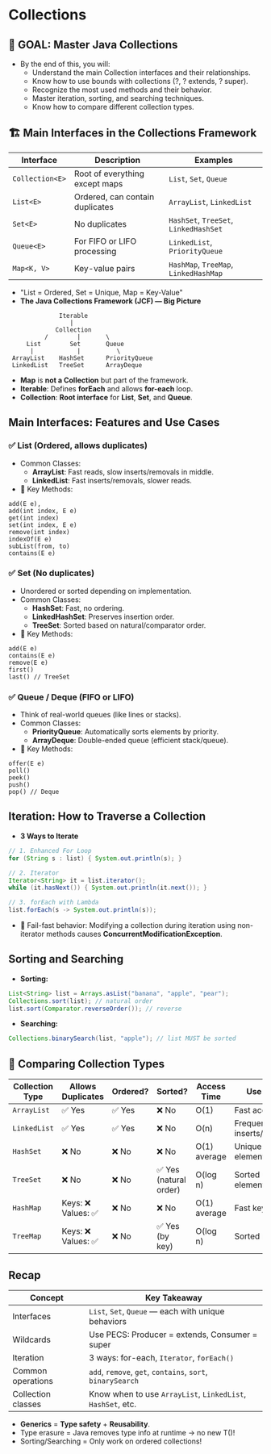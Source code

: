 # Collections
 
## 🎯 GOAL: Master Java Collections

- By the end of this, you will:
	- Understand the main Collection interfaces and their relationships.
	- Know how to use bounds with collections (?, ? extends, ? super).
	- Recognize the most used methods and their behavior.
	- Master iteration, sorting, and searching techniques.
	- Know how to compare different collection types.

## 🏗️ Main Interfaces in the Collections Framework

| Interface       | Description                     | Examples                              |
| --------------- | ------------------------------- | ------------------------------------- |
| `Collection<E>` | Root of everything except maps  | `List`, `Set`, `Queue`                |
| `List<E>`       | Ordered, can contain duplicates | `ArrayList`, `LinkedList`             |
| `Set<E>`        | No duplicates                   | `HashSet`, `TreeSet`, `LinkedHashSet` |
| `Queue<E>`      | For FIFO or LIFO processing     | `LinkedList`, `PriorityQueue`         |
| `Map<K, V>`     | Key-value pairs                 | `HashMap`, `TreeMap`, `LinkedHashMap` |

- "List = Ordered, Set = Unique, Map = Key-Value"
- **The Java Collections Framework (JCF) — Big Picture**
```
              Iterable
                 |
             Collection
          /        |       \
     List        Set       Queue
      |            |          \
 ArrayList    HashSet      PriorityQueue
 LinkedList   TreeSet      ArrayDeque
 ```
- **Map** is **not a Collection** but part of the framework. 
- **Iterable**: Defines **forEach** and allows **for-each** loop.
- **Collection**: **Root interface** for **List**, **Set**, and **Queue**.

## Main Interfaces: Features and Use Cases

### ✅ List (Ordered, allows duplicates)

- Common Classes:
	- **ArrayList**: Fast reads, slow inserts/removals in middle.
	- **LinkedList**: Fast inserts/removals, slower reads.
- 📌 Key Methods:
```
add(E e),
add(int index, E e)
get(int index)
set(int index, E e)
remove(int index)
indexOf(E e)
subList(from, to)
contains(E e)
```

### ✅ Set (No duplicates)

- Unordered or sorted depending on implementation.
- Common Classes:
	- **HashSet**: Fast, no ordering.
	- **LinkedHashSet**: Preserves insertion order.
	- **TreeSet**: Sorted based on natural/comparator order.
- 📌 Key Methods: 
```
add(E e)
contains(E e)
remove(E e)
first()
last() // TreeSet
```

### ✅ Queue / Deque (FIFO or LIFO)

- Think of real-world queues (like lines or stacks).
- Common Classes:
	- **PriorityQueue**: Automatically sorts elements by priority.
	- **ArrayDeque**: Double-ended queue (efficient stack/queue).
- 📌 Key Methods: 
``` 
offer(E e)
poll()
peek()
push()
pop() // Deque
```
 
## Iteration: How to Traverse a Collection

- **3 Ways to Iterate** 
```java
// 1. Enhanced For Loop
for (String s : list) { System.out.println(s); }

// 2. Iterator
Iterator<String> it = list.iterator();
while (it.hasNext()) { System.out.println(it.next()); }

// 3. forEach with Lambda
list.forEach(s -> System.out.println(s));
```
- 🔐 Fail-fast behavior: Modifying a collection during iteration using non-iterator methods causes **ConcurrentModificationException**.

## Sorting and Searching

- **Sorting:**
```java
List<String> list = Arrays.asList("banana", "apple", "pear");
Collections.sort(list); // natural order
list.sort(Comparator.reverseOrder()); // reverse
```
- **Searching:**
```java
Collections.binarySearch(list, "apple"); // list MUST be sorted
```

## 🧠 Comparing Collection Types

| Collection Type | Allows Duplicates | Ordered? | Sorted? | Access Time | Use Case |
|------------------|-------------------|----------|---------|--------------|-----------|
| `ArrayList`      | ✅ Yes             | ✅ Yes    | ❌ No    | O(1)         | Fast access |
| `LinkedList`     | ✅ Yes             | ✅ Yes    | ❌ No    | O(n)         | Frequent inserts/removes |
| `HashSet`        | ❌ No              | ❌ No    | ❌ No    | O(1) average | Unique elements |
| `TreeSet`        | ❌ No              | ❌ No    | ✅ Yes (natural order) | O(log n) | Sorted unique elements |
| `HashMap`        | Keys: ❌ Values: ✅ | ❌ No    | ❌ No    | O(1) average | Fast key lookup |
| `TreeMap`        | Keys: ❌ Values: ✅ | ❌ No    | ✅ Yes (by key) | O(log n) | Sorted map |

## Recap

| Concept            | Key Takeaway                                                |
| ------------------ | ----------------------------------------------------------- |
| Interfaces         | `List`, `Set`, `Queue` — each with unique behaviors         |
| Wildcards          | Use PECS: Producer = extends, Consumer = super              |
| Iteration          | 3 ways: for-each, `Iterator`, `forEach()`                   |
| Common operations  | `add`, `remove`, `get`, `contains`, `sort`, `binarySearch`  |
| Collection classes | Know when to use `ArrayList`, `LinkedList`, `HashSet`, etc. |

- **Generics** = **Type safety** + **Reusability**.
- Type erasure = Java removes type info at runtime → no new T()!
- Sorting/Searching = Only work on ordered collections!

